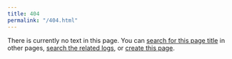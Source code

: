 ```yaml
---
title: 404
permalink: "/404.html"
---
```

There is currently no text in this page. You can [search for this page title](Special:Search?q=) in other pages, [search
the related logs](https://github.com/search?q=repo%3Astb-gaming%2Fwiki+path%3APATH&type=commits), or [create this
page](https://github.com/stb-gaming/wiki/new/master?filename=).


<script>
	let links = document.querySelectorAll("#page-content a")
	let path = location.pathname.replace("/wiki","");
	links[0].href += path;
	links[1].href = `https://github.com/search?q=repo%3Astb-gaming%2Fwiki+path%3A${path}&type=commits`;
	links[2].href += path
</script>
